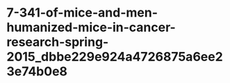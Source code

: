 # 7-341-of-mice-and-men-humanized-mice-in-cancer-research-spring-2015_dbbe229e924a4726875a6ee23e74b0e8